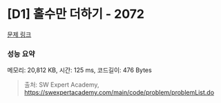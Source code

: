 # [D1] 홀수만 더하기 - 2072 

[문제 링크](https://swexpertacademy.com/main/code/problem/problemDetail.do?contestProbId=AV5QSEhaA5sDFAUq) 

### 성능 요약

메모리: 20,812 KB, 시간: 125 ms, 코드길이: 476 Bytes



> 출처: SW Expert Academy, https://swexpertacademy.com/main/code/problem/problemList.do